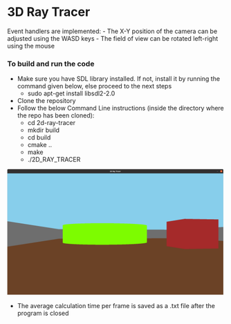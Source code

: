 # 3D Ray Tracer
Event handlers are implemented:
    - The X-Y position of the camera can be adjusted using the WASD keys
    - The field of view can be rotated left-right using the mouse

### To build and run the code
- Make sure you have SDL library installed. If not, install it by running the command given below, else proceed to the next steps
    - sudo apt-get install libsdl2-2.0
- Clone the repository
- Follow the below Command Line instructions (inside the directory where the repo has been cloned):
    - cd 2d-ray-tracer
    - mkdir build
    - cd build
    - cmake ..
    - make
    - ./2D_RAY_TRACER
    
<img src="./InGame.png" width=500>    


- The average calculation time per frame is saved as a .txt file after the program is closed
